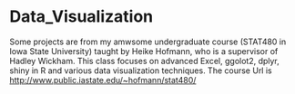 # Data_Visualization
Some projects are from my amwsome undergraduate course (STAT480 in Iowa State University) taught by Heike Hofmann, who is a supervisor of Hadley Wickham. This class focuses on advanced Excel, ggolot2, dplyr, shiny in R and various data visualization techniques. The course Url is http://www.public.iastate.edu/~hofmann/stat480/
